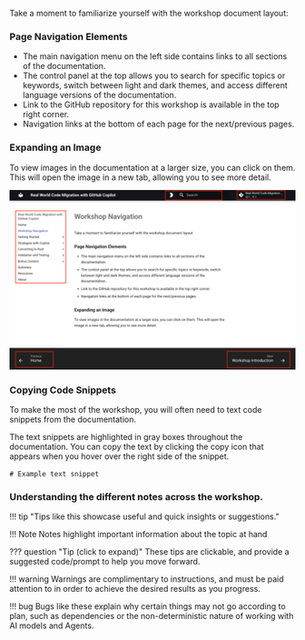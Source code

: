 Take a moment to familiarize yourself with the workshop document layout:

### Page Navigation Elements

- The main navigation menu on the left side contains links to all sections of the documentation.
- The control panel at the top allows you to search for specific topics or keywords, switch between light and dark themes, and access different language versions of the documentation.
- Link to the GitHub repository for this workshop is available in the top right corner.
- Navigation links at the bottom of each page for the next/previous pages.

### Expanding an Image

To view images in the documentation at a larger size, you can click on them. This will open the image in a new tab, allowing you to see more detail.

![Workshop Documentation Layout](./media/workshop-layout.png)

### Copying Code Snippets

To make the most of the workshop, you will often need to text code snippets from the documentation.

The text snippets are highlighted in gray boxes throughout the documentation. You can copy the text by clicking the copy icon that appears when you hover over the right side of the snippet.

```text
# Example text snippet
```

### Understanding the different notes across the workshop.

!!! tip "Tips like this showcase useful and quick insights or suggestions."

!!! Note
    Notes highlight important information about the topic at hand

??? question "Tip (click to expand)"
    These tips are clickable, and provide a suggested code/prompt to help you move forward.

!!! warning
    Warnings are complimentary to instructions, and must be paid attention to in order to achieve the desired results as you progress.

!!! bug
    Bugs like these explain why certain things may not go according to plan, such as dependencies or the non-deterministic nature of working with AI models and Agents.
